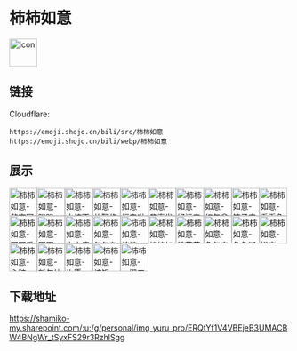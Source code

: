 # 柿柿如意
<img src="https://emoji.shojo.cn/bili/src/柿柿如意/icon.png" width="50" height="50" alt="icon">

## 链接
Cloudflare:
```
https://emoji.shojo.cn/bili/src/柿柿如意
https://emoji.shojo.cn/bili/webp/柿柿如意
```
## 展示
<img src="https://emoji.shojo.cn/bili/src/柿柿如意/柿柿如意-熬夜冠军.png" width="50" height="50" alt="柿柿如意-熬夜冠军"><img src="https://emoji.shojo.cn/bili/src/柿柿如意/柿柿如意-蹭蹭.png" width="50" height="50" alt="柿柿如意-蹭蹭"><img src="https://emoji.shojo.cn/bili/src/柿柿如意/柿柿如意-大柿不妙.png" width="50" height="50" alt="柿柿如意-大柿不妙"><img src="https://emoji.shojo.cn/bili/src/柿柿如意/柿柿如意-放鞭炮.png" width="50" height="50" alt="柿柿如意-放鞭炮"><img src="https://emoji.shojo.cn/bili/src/柿柿如意/柿柿如意-福来啦.png" width="50" height="50" alt="柿柿如意-福来啦"><img src="https://emoji.shojo.cn/bili/src/柿柿如意/柿柿如意-恭喜发财.png" width="50" height="50" alt="柿柿如意-恭喜发财"><img src="https://emoji.shojo.cn/bili/src/柿柿如意/柿柿如意-好运来.png" width="50" height="50" alt="柿柿如意-好运来"><img src="https://emoji.shojo.cn/bili/src/柿柿如意/柿柿如意-红包拿来.png" width="50" height="50" alt="柿柿如意-红包拿来"><img src="https://emoji.shojo.cn/bili/src/柿柿如意/柿柿如意-饺子来咯.png" width="50" height="50" alt="柿柿如意-饺子来咯"><img src="https://emoji.shojo.cn/bili/src/柿柿如意/柿柿如意-看看兔兔.png" width="50" height="50" alt="柿柿如意-看看兔兔"><img src="https://emoji.shojo.cn/bili/src/柿柿如意/柿柿如意-可可爱爱.png" width="50" height="50" alt="柿柿如意-可可爱爱"><img src="https://emoji.shojo.cn/bili/src/柿柿如意/柿柿如意-困困.png" width="50" height="50" alt="柿柿如意-困困"><img src="https://emoji.shojo.cn/bili/src/柿柿如意/柿柿如意-你太瘦了.png" width="50" height="50" alt="柿柿如意-你太瘦了"><img src="https://emoji.shojo.cn/bili/src/柿柿如意/柿柿如意-年年有鱼.png" width="50" height="50" alt="柿柿如意-年年有鱼"><img src="https://emoji.shojo.cn/bili/src/柿柿如意/柿柿如意-乾坤一掷.png" width="50" height="50" alt="柿柿如意-乾坤一掷"><img src="https://emoji.shojo.cn/bili/src/柿柿如意/柿柿如意-柿柿如意.png" width="50" height="50" alt="柿柿如意-柿柿如意"><img src="https://emoji.shojo.cn/bili/src/柿柿如意/柿柿如意-糖葫芦.png" width="50" height="50" alt="柿柿如意-糖葫芦"><img src="https://emoji.shojo.cn/bili/src/柿柿如意/柿柿如意-兔年吉祥.png" width="50" height="50" alt="柿柿如意-兔年吉祥"><img src="https://emoji.shojo.cn/bili/src/柿柿如意/柿柿如意-兔兔疑惑.png" width="50" height="50" alt="柿柿如意-兔兔疑惑"><img src="https://emoji.shojo.cn/bili/src/柿柿如意/柿柿如意-嫌弃.png" width="50" height="50" alt="柿柿如意-嫌弃"><img src="https://emoji.shojo.cn/bili/src/柿柿如意/柿柿如意-心碎.png" width="50" height="50" alt="柿柿如意-心碎"><img src="https://emoji.shojo.cn/bili/src/柿柿如意/柿柿如意-新年快乐.png" width="50" height="50" alt="柿柿如意-新年快乐"><img src="https://emoji.shojo.cn/bili/src/柿柿如意/柿柿如意-许愿.png" width="50" height="50" alt="柿柿如意-许愿"><img src="https://emoji.shojo.cn/bili/src/柿柿如意/柿柿如意-炫饭.png" width="50" height="50" alt="柿柿如意-炫饭"><img src="https://emoji.shojo.cn/bili/src/柿柿如意/柿柿如意-一键三连.png" width="50" height="50" alt="柿柿如意-一键三连">

## 下载地址

https://shamiko-my.sharepoint.com/:u:/g/personal/img_yuru_pro/ERQtYf1V4VBEjeB3UMACBW4BNgWr_tSyxFS29r3RzhlSgg